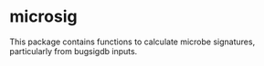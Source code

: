# microsig
This package contains functions to calculate microbe signatures, particularly from bugsigdb inputs.
